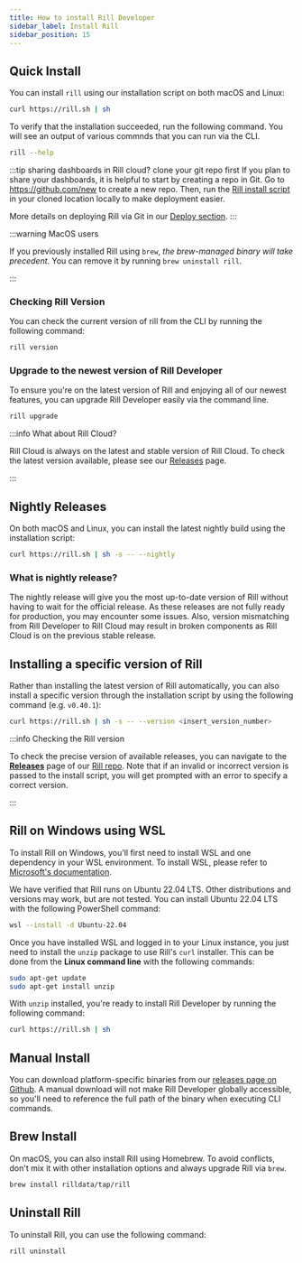 ```yaml
---
title: How to install Rill Developer
sidebar_label: Install Rill
sidebar_position: 15
---
```


## Quick Install

You can install `rill` using our installation script on both macOS and Linux:

```bash
curl https://rill.sh | sh
```

To verify that the installation succeeded, run the following command. You will see an output of various commnds that you can run via the CLI.
```bash
rill --help
```

:::tip sharing dashboards in Rill cloud? clone your git repo first
If you plan to share your dashboards, it is helpful to start by creating a repo in Git. Go to https://github.com/new to create a new repo. Then, run the [Rill install script](#install-rill) in your cloned location locally to make deployment easier. 

More details on deploying Rill via Git in our [Deploy section](../deploy/deploy-dashboard/).
:::

:::warning MacOS users

If you previously installed Rill using `brew`, *the brew-managed binary will take precedent*. You can remove it by running `brew uninstall rill`.

:::

### Checking Rill Version

You can check the current version of rill from the CLI by running the following command:
```bash
rill version
```

### Upgrade to the newest version of Rill Developer

To ensure you're on the latest version of Rill and enjoying all of our newest features, you can upgrade Rill Developer easily via the command line.

```bash
rill upgrade
```

:::info What about Rill Cloud?

Rill Cloud is always on the latest and stable version of Rill Cloud. To check the latest version available, please see our [Releases](https://github.com/rilldata/rill/releases) page.

:::

## Nightly Releases

On both macOS and Linux, you can install the latest nightly build using the installation script:
```bash
curl https://rill.sh | sh -s -- --nightly
```


### What is nightly release?
The nightly release will give you the most up-to-date version of Rill without having to wait for the official release. As these releases are not fully ready for production, you may encounter some issues. Also, version mismatching from Rill Developer to Rill Cloud may result in broken components as Rill Cloud is on the previous stable release. 


## Installing a specific version of Rill

Rather than installing the latest version of Rill automatically, you can also install a specific version through the installation script by using the following command (e.g. `v0.40.1`):
```bash
curl https://rill.sh | sh -s -- --version <insert_version_number>
```

:::info Checking the Rill version

To check the precise version of available releases, you can navigate to the [**Releases**](https://github.com/rilldata/rill/releases) page of our [Rill repo](https://github.com/rilldata/rill). Note that if an invalid or incorrect version is passed to the install script, you will get prompted with an error to specify a correct version.

:::

## Rill on Windows using WSL

To install Rill on Windows, you'll first need to install WSL and one dependency in your WSL environment. To install WSL, please refer to [Microsoft's documentation](https://learn.microsoft.com/en-us/windows/wsl/install).

We have verified that Rill runs on Ubuntu 22.04 LTS. Other distributions and versions may work, but are not tested. You can install Ubuntu 22.04 LTS with the following PowerShell command:
```bash
wsl --install -d Ubuntu-22.04
```

Once you have installed WSL and logged in to your Linux instance, you just need to install the `unzip` package to use Rill's `curl` installer. This can be done from the **Linux command line** with the following commands:
```bash
sudo apt-get update
sudo apt-get install unzip
```

With `unzip` installed, you're ready to install Rill Developer by running the following command:
```bash
curl https://rill.sh | sh
```

## Manual Install

You can download platform-specific binaries from our [releases page on Github](https://github.com/rilldata/rill/releases). A manual download will not make Rill Developer globally accessible, so you'll need to reference the full path of the binary when executing CLI commands.

## Brew Install

On macOS, you can also install Rill using Homebrew. To avoid conflicts, don't mix it with other installation options and always upgrade Rill via `brew`.
```bash
brew install rilldata/tap/rill 
```

## Uninstall Rill

To uninstall Rill, you can use the following command:
```bash
rill uninstall
```
